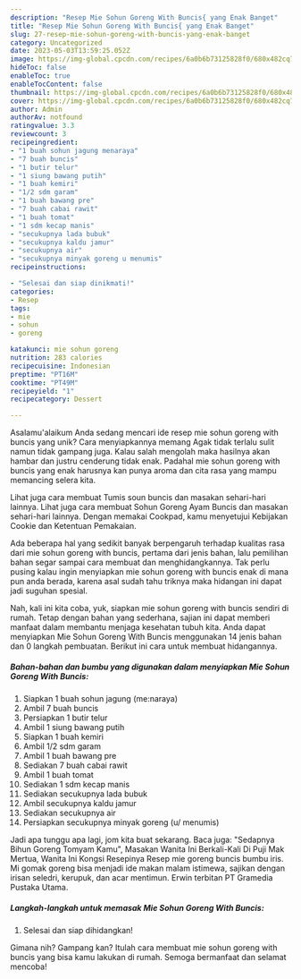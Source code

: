 ```yaml
---
description: "Resep Mie Sohun Goreng With Buncis{ yang Enak Banget"
title: "Resep Mie Sohun Goreng With Buncis{ yang Enak Banget"
slug: 27-resep-mie-sohun-goreng-with-buncis-yang-enak-banget
category: Uncategorized
date: 2023-05-03T13:59:25.052Z
image: https://img-global.cpcdn.com/recipes/6a0b6b73125828f0/680x482cq70/mie-sohun-goreng-with-buncis-foto-resep-utama.jpg
hideToc: false
enableToc: true
enableTocContent: false
thumbnail: https://img-global.cpcdn.com/recipes/6a0b6b73125828f0/680x482cq70/mie-sohun-goreng-with-buncis-foto-resep-utama.jpg
cover: https://img-global.cpcdn.com/recipes/6a0b6b73125828f0/680x482cq70/mie-sohun-goreng-with-buncis-foto-resep-utama.jpg
author: Admin
authorAv: notfound
ratingvalue: 3.3
reviewcount: 3
recipeingredient:
- "1 buah sohun jagung menaraya"
- "7 buah buncis"
- "1 butir telur"
- "1 siung bawang putih"
- "1 buah kemiri"
- "1/2 sdm garam"
- "1 buah bawang pre"
- "7 buah cabai rawit"
- "1 buah tomat"
- "1 sdm kecap manis"
- "secukupnya lada bubuk"
- "secukupnya kaldu jamur"
- "secukupnya air"
- "secukupnya minyak goreng u menumis"
recipeinstructions:

- "Selesai dan siap dinikmati!"
categories:
- Resep
tags:
- mie
- sohun
- goreng

katakunci: mie sohun goreng 
nutrition: 283 calories
recipecuisine: Indonesian
preptime: "PT16M"
cooktime: "PT49M"
recipeyield: "1"
recipecategory: Dessert

---
```



Asalamu'alaikum Anda sedang mencari ide resep mie sohun goreng with buncis yang unik? Cara menyiapkannya memang Agak tidak terlalu sulit namun tidak gampang juga. Kalau salah mengolah maka hasilnya akan hambar dan justru cenderung tidak enak. Padahal mie sohun goreng with buncis yang enak harusnya kan punya aroma dan cita rasa yang mampu memancing selera kita.


Lihat juga cara membuat Tumis soun buncis dan masakan sehari-hari lainnya. Lihat juga cara membuat Sohun Goreng Ayam Buncis dan masakan sehari-hari lainnya. Dengan memakai Cookpad, kamu menyetujui Kebijakan Cookie dan Ketentuan Pemakaian.

Ada beberapa hal yang sedikit banyak berpengaruh terhadap kualitas rasa dari mie sohun goreng with buncis, pertama dari jenis bahan, lalu pemilihan bahan segar sampai cara membuat dan menghidangkannya. Tak perlu pusing kalau ingin menyiapkan mie sohun goreng with buncis enak di mana pun anda berada, karena asal sudah tahu triknya maka hidangan ini dapat jadi suguhan spesial.


Nah, kali ini kita coba, yuk, siapkan mie sohun goreng with buncis sendiri di rumah. Tetap dengan bahan yang sederhana, sajian ini dapat memberi manfaat dalam membantu menjaga kesehatan tubuh kita. Anda dapat menyiapkan Mie Sohun Goreng With Buncis menggunakan 14 jenis bahan dan 0 langkah pembuatan. Berikut ini cara untuk membuat hidangannya.

<!--inarticleads1-->

##### Bahan-bahan dan bumbu yang digunakan dalam menyiapkan Mie Sohun Goreng With Buncis:

1. Siapkan 1 buah sohun jagung (me:naraya)
1. Ambil 7 buah buncis
1. Persiapkan 1 butir telur
1. Ambil 1 siung bawang putih
1. Siapkan 1 buah kemiri
1. Ambil 1/2 sdm garam
1. Ambil 1 buah bawang pre
1. Sediakan 7 buah cabai rawit
1. Ambil 1 buah tomat
1. Sediakan 1 sdm kecap manis
1. Sediakan secukupnya lada bubuk
1. Ambil secukupnya kaldu jamur
1. Sediakan secukupnya air
1. Persiapkan secukupnya minyak goreng (u/ menumis)


Jadi apa tunggu apa lagi, jom kita buat sekarang. Baca juga: &#34;Sedapnya Bihun Goreng Tomyam Kamu&#34;, Masakan Wanita Ini Berkali-Kali Di Puji Mak Mertua, Wanita Ini Kongsi Resepinya Resep mie goreng buncis bumbu iris. Mi gomak goreng bisa menjadi ide makan malam istimewa, sajikan dengan irisan seledri, kerupuk, dan acar mentimun. Erwin terbitan PT Gramedia Pustaka Utama. 

<!--inarticleads2-->

##### Langkah-langkah untuk memasak Mie Sohun Goreng With Buncis:


1. Selesai dan siap dihidangkan!



Gimana nih? Gampang kan? Itulah cara membuat mie sohun goreng with buncis yang bisa kamu lakukan di rumah. Semoga bermanfaat dan selamat mencoba!
